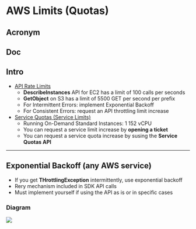 # AWS Limits (Quotas)

## Acronym

## Doc

## Intro
* <ins>API Rate Limits</ins>
    * **DescribeInstances** API for EC2 has a limit of 100 calls per seconds
    * **GetObject** on S3 has a limit of 5500 GET per second per prefix
    * For Intermittent Errors: implement Exponential Backoff
    * For Consistent Errors: request an API throttling limit increase
* <ins>Service Quotas (Service Limits)</ins>
    * Running On-Demand Standard Instances: 1 152 vCPU
    * You can request a service limit increase by **opening a ticket**
    * You can request a service quota increase by susing the **Service Quotas API** 

---

## Exponential Backoff (any AWS service)
* If you get **THrottlingException** intermittently, use exponential backoff
* Rery mechanism included in SDK API calls
* Must implement yourself if using the API as is or in specific cases

### Diagram
[<img src="https://i.imgur.com/tSvuPIi.png">](https://i.imgur.com/tSvuPIi.png)
